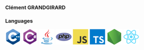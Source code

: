 ### Clément GRANDGIRARD


### Languages

<p align="left">
<img src="https://raw.githubusercontent.com/devicons/devicon/master/icons/cplusplus/cplusplus-original.svg" alt="cplusplus" width="50" height="50"/>
  <img src="https://raw.githubusercontent.com/devicons/devicon/master/icons/csharp/csharp-original.svg" alt="typescript" width="50" height="50"/> 
<img src="https://raw.githubusercontent.com/devicons/devicon/master/icons/java/java-original.svg" alt="java" width="50" height="50"/> 
<img src="https://raw.githubusercontent.com/devicons/devicon/master/icons/php/php-original.svg" alt="php" width="50" height="50"/> 
<img src="https://raw.githubusercontent.com/devicons/devicon/master/icons/javascript/javascript-original.svg" alt="javascript" width="50" height="50"/> 
<img src="https://raw.githubusercontent.com/devicons/devicon/master/icons/typescript/typescript-original.svg" alt="typescript" width="50" height="50"/>
<img src="https://raw.githubusercontent.com/devicons/devicon/master/icons/nodejs/nodejs-original.svg" alt="typescript" width="50" height="50"/> 
<img src="https://raw.githubusercontent.com/devicons/devicon/master/icons/react/react-original.svg" alt="typescript" width="50" height="50"/> 
</p>
